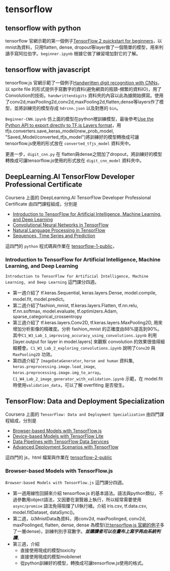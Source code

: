 # tensorflow

## tensorflow with python
tensorflow 官網示範的第一個例子[TensorFlow 2 quickstart for beginners](https://www.tensorflow.org/tutorials/quickstart/beginner)，以mnist為資料，只用flatten, dense, dropout等layer做了一個簡單的模型，用來判讀手寫阿拉伯字。`beginner.ipynb` 根據它做了練習增加對它的了解。

## tensorflow with javascript
tensorflow.js 官網示範了一個例子[Handwritten digit recognition with CNNs](https://www.tensorflow.org/js/tutorials/training/handwritten_digit_cnn)，以 sprite file 的形式提供手寫數字的資料(避免網頁的瓶頸-頻繁的資料IO)，用了Convolution的技術。`handwrittendigits` 資料夾的內容以此為據開始撰寫。使用了conv2d,maxPooling2d,conv2d,maxPooling2d,flatten,dense等layers作了模型，並將訓練完的模型存成 `hdrcnn.json` 以及對應的 `bin`。

`Beginner-CNN.ipynb` 仿上面的模型在python裡訓練模型，最後參考[Use the Python API to export directly to TF.js Layers format](https://www.tensorflow.org/js/tutorials/conversion/import_keras)，用tfjs.converters.save_keras_model(new_prob_model, "Saved_Model/converted_tfjs_model")將訓練好的模型轉換成可讓tensorflow.js使用的形式放在 `converted_tfjs_model` 資料夾中。

更進一步，`digit_cnn.py` 在 flatten與dense之間加了dropout，將訓練好的模型轉換成可讓tensorflow.js使用的形式放在 `digit_cnn_model` 資料夾中。

## DeepLearning.AI TensorFlow Developer Professional Certificate
Coursera 上面的 DeepLearning.AI TensorFlow Developer Professional Certificate 由四門課程組成，分別是
* [Introduction to TensorFlow for Artificial Intelligence, Machine Learning, and Deep Learning](https://www.coursera.org/learn/introduction-tensorflow?specialization=tensorflow-in-practice)
* [Convolutional Neural Networks in TensorFlow](https://www.coursera.org/learn/convolutional-neural-networks-tensorflow?specialization=tensorflow-in-practice)
* [Natural Language Processing in TensorFlow](https://www.coursera.org/learn/natural-language-processing-tensorflow?specialization=tensorflow-in-practice)
* [Sequences, Time Series and Prediction](https://www.coursera.org/learn/tensorflow-sequences-time-series-and-prediction?specialization=tensorflow-in-practice)
  
這四門的 `python` 程式碼與作業在 [tensorflow-1-public](https://github.com/https-deeplearning-ai/tensorflow-1-public)，
### Introduction to TensorFlow for Artificial Intelligence, Machine Learning, and Deep Learning
`Introduction to TensorFlow for Artificial Intelligence, Machine Learning, and Deep Learning` 這門課分四週。
* 第一週介紹了 tf.keras.Sequential, keras.layers.Dense, model.compile, model.fit, model.predict。
* 第二週介紹了fashion_mnist, tf.keras.layers.Flatten, tf.nn.relu, tf.nn.softmax, model.evaluate, tf.optimizers.Adam, sparse_categorical_crossentropy
* 第三週介紹了 tf.keras.layers.Conv2D, tf.keras.layers.MaxPooling2D, 用來增加分析影像的精確度。分析 fashion_mnist 的正確度由88%提高到90%。其中`C1_W3_Lab_1_improving_accuracy_using_convolutions.ipynb` 利用 [layer.output for layer in model.layers] 來觀察 convolution 的效果很值得細細體會。`C1_W3_Lab_2_exploring_convolutions.ipynb` 說明了`Conv2D` 與 `MaxPooling2D` 功效。
* 第四週介紹了 `ImageDataGenerator`, `horse and human` 資料集, `keras.preprocessing.image.load_image`, `keras.preprocessing.image.img_to_array`。`C1_W4_Lab_2_image_generator_with_validation.ipynb` 示範，在 model.fit 時使用`validation_data`，可以了解 overfiting 是否發生。

## TensorFlow: Data and Deployment Specialization
Coursera 上面的 `TensorFlow: Data and Deployment Specialization` 由四門課程組成，分別是
 * [Browser-based Models with TensorFlow.js](https://www.coursera.org/learn/browser-based-models-tensorflow?specialization=tensorflow-data-and-deployment)
 * [Device-based Models with TensorFlow Lite](https://www.coursera.org/learn/device-based-models-tensorflow?specialization=tensorflow-data-and-deployment)
 * [Data Pipelines with TensorFlow Data Services](https://www.coursera.org/learn/data-pipelines-tensorflow?specialization=tensorflow-data-and-deployment)
 * [Advanced Deployment Scenarios with TensorFlow](https://www.coursera.org/learn/advanced-deployment-scenarios-tensorflow?specialization=tensorflow-data-and-deployment)

這四門的 js，html 檔案與作業在 [tensorflow-2-public](https://github.com/https-deeplearning-ai/tensorflow-2-public)

### Browser-based Models with TensorFlow.js
`Browser-based Models with TensorFlow.js` 這門課分四週。
* 第一週用線性回歸來介紹 tensorflow.js 的基本語法。語法與python類似，不過參數用object語法，又因要在瀏覽器上執行，所以經常需要使用`async/promise` 語法免得阻擋了UI執行緒。介紹 iris.csv, tf.data.csv, model.fitDataset, dataSync()。
* 第二週，以MnistData為資料，用conv2d, maxPoolinged, conv2d, maxPoolinged, flatten, dense, dense 為模型(比[tensorflow.js 官網的例子](https://www.tensorflow.org/js/tutorials/training/handwritten_digit_cnn)多了一層dense)，訓練判別手寫數字。_**並讓讀者可以在畫布上寫字再由系統判讀**_。
* 第三週，介紹
  * 直接使用現成的模型toxicity
  * 直接使用現成的模型mobilenet
  * 從python訓練好的模型，轉換成可讓tensorflow.js使用的格式。
